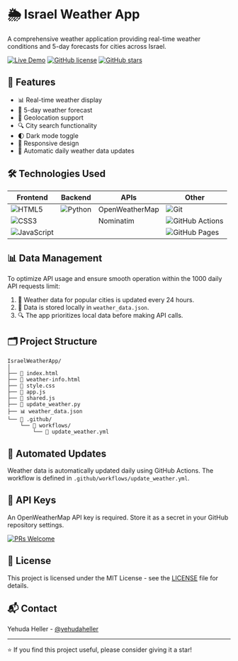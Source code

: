# 🌦️ Israel Weather App

A comprehensive weather application providing real-time weather conditions and 5-day forecasts for cities across Israel.

[![Live Demo](https://img.shields.io/badge/demo-live-brightgreen.svg)](https://israelweather.github.io/)
[![GitHub license](https://img.shields.io/github/license/YourUsername/IsraelWeatherApp.svg)](https://github.com/YourUsername/IsraelWeatherApp/blob/main/LICENSE)
[![GitHub stars](https://img.shields.io/github/stars/YourUsername/IsraelWeatherApp.svg)](https://github.com/YourUsername/IsraelWeatherApp/stargazers)

## 🚀 Features

- 📊 Real-time weather display
- 🔮 5-day weather forecast
- 📍 Geolocation support
- 🔍 City search functionality
- 🌓 Dark mode toggle
- 📱 Responsive design
- 🔄 Automatic daily weather data updates

## 🛠️ Technologies Used

| Frontend | Backend | APIs | Other |
|----------|---------|------|-------|
| ![HTML5](https://img.shields.io/badge/HTML5-E34F26?style=for-the-badge&logo=html5&logoColor=white) | ![Python](https://img.shields.io/badge/Python-3776AB?style=for-the-badge&logo=python&logoColor=white) | OpenWeatherMap | ![Git](https://img.shields.io/badge/Git-F05032?style=for-the-badge&logo=git&logoColor=white) |
| ![CSS3](https://img.shields.io/badge/CSS3-1572B6?style=for-the-badge&logo=css3&logoColor=white) | | Nominatim | ![GitHub Actions](https://img.shields.io/badge/GitHub_Actions-2088FF?style=for-the-badge&logo=github-actions&logoColor=white) |
| ![JavaScript](https://img.shields.io/badge/JavaScript-F7DF1E?style=for-the-badge&logo=javascript&logoColor=black) | | | ![GitHub Pages](https://img.shields.io/badge/GitHub_Pages-222222?style=for-the-badge&logo=github&logoColor=white) |

## 📊 Data Management

To optimize API usage and ensure smooth operation within the 1000 daily API requests limit:

1. 🔄 Weather data for popular cities is updated every 24 hours.
2. 💾 Data is stored locally in `weather_data.json`.
3. 🔍 The app prioritizes local data before making API calls.

## 🗂️ Project Structure

```
IsraelWeatherApp/
│
├── 📄 index.html
├── 📄 weather-info.html
├── 🎨 style.css
├── 🧠 app.js
├── 🧠 shared.js
├── 🐍 update_weather.py
├── 📊 weather_data.json
└── 📁 .github/
    └── 📁 workflows/
        └── 📄 update_weather.yml
```

## 🤖 Automated Updates

Weather data is automatically updated daily using GitHub Actions. The workflow is defined in `.github/workflows/update_weather.yml`.

## 🔑 API Keys

An OpenWeatherMap API key is required. Store it as a secret in your GitHub repository settings.

[![PRs Welcome](https://img.shields.io/badge/PRs-welcome-brightgreen.svg?style=flat-square)](http://makeapullrequest.com)

## 📄 License

This project is licensed under the MIT License - see the [LICENSE](LICENSE) file for details.

## 📬 Contact

Yehuda Heller - [@yehudaheller](https://www.linkedin.com/in/yehuda-heller/)

---

⭐️ If you find this project useful, please consider giving it a star!

